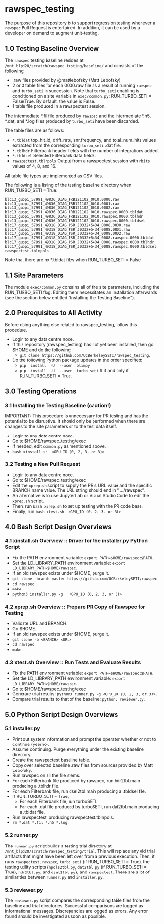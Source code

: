 # rawspec_testing

The purpose of this repository is to support regression testing whenever a ```rawspec``` Pull Request is entertained.  In addition, it can be used by a developer on demand to augment unit-testing.

## 1.0 Testing Baseline Overview

The ```rawspec``` testing baseline resides at  ```/mnt_blpd20/scratch/rawspec_testing/baseline/``` and consists of the following:
* .raw files provided by @mattlebofsky (Matt Lebofsky)
* 2 or 3 table files for each 0000.raw file as a result of running ```rawspec``` and ```turbo_seti``` in succession. Note that ```turbo_seti``` enabling is conditioned on a site variable in ```exec/common.py```: RUN_TURBO_SETI = False/True.  By default, the value is False.
* 1 table file produced in a rawspectest session.

The intermediate *.fil file produced by ```rawspec``` and the intermediate *.h5, *.dat, and *.log files produced by ```turbo_seti``` have been discarded. 
 
The table files are as follows:
* ```*.tbldat``` top_hit_id, drift_rate, snr,frequency, and total_num_hits values extracted from the corresponding ```turbo_seti``` .dat file.
* ```*.tblhdr``` Filterbank header fields with the number of integrations added.
* ```*.tbldsel``` Selected Filterbank data fields.
* ```rawspectest.tblnpols``` Output from a rawspectest session with ```nbits``` values of 4, 8, and 16.

All table file types are implemented as CSV files.

The following is a listing of the testing baseline directory when RUN_TURBO_SETI = True:
```
blc13_guppi_57991_49836_DIAG_FRB121102_0010.0000.raw
blc13_guppi_57991_49836_DIAG_FRB121102_0010.0001.raw
blc13_guppi_57991_49836_DIAG_FRB121102_0010.0002.raw
blc13_guppi_57991_49836_DIAG_FRB121102_0010.rawspec.0000.tbldat
blc13_guppi_57991_49836_DIAG_FRB121102_0010.rawspec.0000.tblhdr
blc13_guppi_57991_49836_DIAG_FRB121102_0010.rawspec.0000.tbldsel
blc17_guppi_57991_49318_DIAG_PSR_J0332+5434_0008.0000.raw
blc17_guppi_57991_49318_DIAG_PSR_J0332+5434_0008.0001.raw
blc17_guppi_57991_49318_DIAG_PSR_J0332+5434_0008.0002.raw
blc17_guppi_57991_49318_DIAG_PSR_J0332+5434_0008.rawspec.0000.tbldat
blc17_guppi_57991_49318_DIAG_PSR_J0332+5434_0008.rawspec.0000.tblhdr
blc17_guppi_57991_49318_DIAG_PSR_J0332+5434_0008.rawspec.0000.tbldsel
rawspectest.tblnpols
```

Note that there are no *.tbldat files when RUN_TURBO_SETI = False

## 1.1 Site Parameters

The module ```exec/common.py``` contains all of the site parameters, including the RUN_TURBO_SETI flag.  Editing them necessitates an installation afterwards (see the section below entitled "Installing the Testing Baseline").

## 2.0 Prerequisites to All Activity

Before doing anything else related to rawspec_testing, follow this procedure.

* Login to any data centre node.
* If this repository (rawspec_testing) has not yet been installed, then go $HOME and do the following:
     - ```git clone https://github.com/UCBerkeleySETI/rawspec_testing```.
* Do the following Python package updates in the order specified:
     - ```pip  install  -U  --user  blimpy```
     - ```pip  install  -U  --user  turbo_seti``` # if and only if RUN_TURBO_SETI = True.

## 3.0 Testing Operations

### 3.1 Installing the Testing Baseline (caution!)

IMPORTANT: This procedure is unnecessary for PR testing and has the potential to be disruptive.  It should only be performed when there are changes to the site parameters or to the test data itself.

* Login to any data centre node.
* Go to $HOME/rawspec_testing/exec 
* If needed, edit ```common.py``` as mentioned above.
* ```bash xinstall.sh  <GPU_ID (0, 2, 3, or 3)>```

### 3.2 Testing a New Pull Request

* Login to any data centre node.
* Go to $HOME/rawspec_testing/exec 
* Edit the ```xprep.sh``` script to supply the PR's URL value and the specific BRANCH name value.  The URL string should end in “…./rawspec”.
* An alternative is to use JupyterLab or Visual Studio Code to edit the ```xprep.sh``` script.
* Then, run ```bash xprep.sh``` to set up testing with the PR code base.
* Finally, run ```bash xtest.sh  <GPU_ID (0, 2, 3, or 3)>```

## 4.0 Bash Script Design Overviews

### 4.1 xinstall.sh Overview :: Driver for the installer.py Python Script

* Fix the PATH environment variable: ```export PATH=$HOME/rawspec:$PATH```.
* Set the LD_LIBRARY_PATH environment variable: ```export LD_LIBRARY_PATH=$HOME/rawspec```.
* If an old rawspec exists under $HOME, purge it.
* `git clone -branch master https://github.com/UCBerkeleySETI/rawspec`
* `cd rawspec`
* `make`
* `python3 installer.py -g   <GPU_ID (0, 2, 3, or 3)>`

### 4.2 xprep.sh Overview :: Prepare PR Copy of Rawspec for Testing

* Validate URL and BRANCH.
* Go $HOME.
* If an old rawspec exists under $HOME, purge it.
* `git clone -b <BRANCH> <URL>`
* `cd rawspec`
* `make`

### 4.3 xtest.sh Overview :: Run Tests and Evaluate Results

* Fix the PATH environment variable: ```export PATH=$HOME/rawspec:$PATH```.
* Set the LD_LIBRARY_PATH environment variable: ```export LD_LIBRARY_PATH=$HOME/rawspec```.
* Go to $HOME/rawspec_testing/exec
* Generate trial results: ```python3 runner.py -g <GPU_ID (0, 2, 3, or 3)>```.
* Compare trial results to that of the baseline: ```python3 reviewer.py```.

## 5.0 Python Script Design Overviews

### 5.1 installer.py

* Print out system information and prompt the operator whether or not to continue (yes/no).
* Assume continuing.  Purge everything under the existing baseline directory.
* Create the rawspectest baseline table.
* Copy over selected baseline .raw files from sources provided by Matt Lebofsky.
* Run rawspec on all the file stems.
* For each Filterbank file produced by rawspec, run hdr2tbl.main producing a .tblhdr file.
* For each Filterbank file, run dsel2tbl.main producing a .tbldsel file.
* If RUN_TURBO_SETI = True, 
    - For each Filterbank file, run turboSETI.
    - For each .dat file produced by turboSETI, run dat2tbl.main producing a .tbldat file.
* Run rawspectest, producing rawspectest.tblnpols.
* ```rm *.dat *.fil *.h5 *.log```.

### 5.2 runner.py

The ```runner.py``` script builds a testing trial directory at ```/mnt_blpd20/scratch/rawspec_testing/trial```.  This will replace any old trial artifacts that might have been left over from a previous execution.  Then, it runs ```rawspectest```, ```rawspec```, ```turbo_seti``` (if RUN_TURBO_SETI = True), the testing utility scripts {```npols2tbl.py```, ```dat2tbl.py``` (if RUN_TURBO_SETI = True), ```hdr2tbl.py```, and ```dsel2tbl.py```}, and ```rawspectest```.  There are a lot of similarities between ```runner.py``` and ```installer.py```.

### 5.3 reviewer.py

The ```reviewer.py``` script compares the corresponding table files from the baseline and trial directories.  Successful comparisons are logged as informational messages.  Discrepancies are logged as errors.  Any error found should be investigated as soon as possible.
